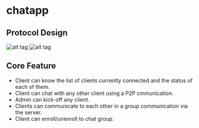 # chatapp

## Protocol Design
![alt tag](http://i.imgur.com/p0YRKMv.png)
![alt tag](http://i.imgur.com/BiQjrh5.png)

## Core Feature
- Client can know the list of clients currently connected and the status of each of them.
- Client can chat with any other client using a P2P cmmunication.
- Admin can kick-off any client.
- Clients can communicate to each other in a group communication via the server.
- Client can enroll/unenroll to chat group.

